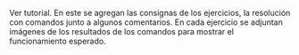 Ver tutorial. En este se agregan las consignas de los ejercicios, la resolución con comandos junto a algunos comentarios. En cada ejercicio se adjuntan imágenes de los resultados de los comandos para mostrar el funcionamiento esperado. 

